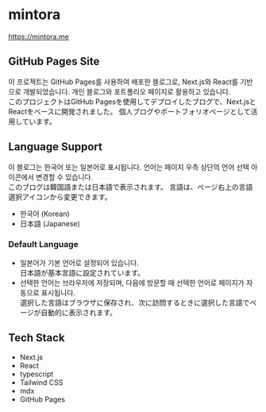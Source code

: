 # mintora

https://mintora.me

## GitHub Pages Site

이 프로젝트는 GitHub Pages를 사용하여 배포한 블로그로, Next.js와 React를 기반으로 개발되었습니다. 개인 블로그와 포트폴리오 페이지로 활용하고 있습니다.  
このプロジェクトはGitHub Pagesを使用してデプロイしたブログで、Next.jsとReactをベースに開発されました。 個人ブログやポートフォリオページとして活用しています。

## Language Support

이 블로그는 한국어 또는 일본어로 표시됩니다. 언어는 페이지 우측 상단의 언어 선택 아이콘에서 변경할 수 있습니다.  
このブログは韓国語または日本語で表示されます。 言語は、ページ右上の言語選択アイコンから変更できます。

- 한국어 (Korean)
- 日本語 (Japanese)

### Default Language

- 일본어가 기본 언어로 설정되어 있습니다.  
  日本語が基本言語に設定されています。
- 선택한 언어는 브라우저에 저장되며, 다음에 방문할 때 선택한 언어로 페이지가 자동으로 표시됩니다.  
  選択した言語はブラウザに保存され、次に訪問するときに選択した言語でページが自動的に表示されます。

## Tech Stack

- Next.js
- React
- typescript
- Tailwind CSS
- mdx
- GitHub Pages
